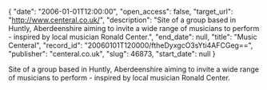 {
  "date": "2006-01-01T12:00:00", 
  "open_access": false, 
  "target_url": "http://www.centeral.co.uk/", 
  "description": "Site of a group based in Huntly, Aberdeenshire aiming to invite a wide range of musicians to perform - inspired by local musician Ronald Center.", 
  "end_date": null, 
  "title": "Music Centeral", 
  "record_id": "20060101T120000/ftheDyxgcO3sYti4AFCGeg==", 
  "publisher": "centeral.co.uk", 
  "slug": 46873, 
  "start_date": null
}

Site of a group based in Huntly, Aberdeenshire aiming to invite a wide range of musicians to perform - inspired by local musician Ronald Center.